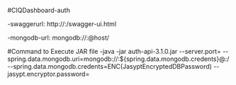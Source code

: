 #CIQDashboard-auth

-swaggerurl: http://<serverName>:<serverPort>/swagger-ui.html

-mongodb-url: mongodb://<username>:<password>@host/<databasename>
  
#Command to Execute JAR file 
-java -jar auth-api-3.1.0.jar --server.port=<serverPort> --spring.data.mongodb.uri=mongodb://<DBUsername>:${spring.data.mongodb.credents}@<servername>:<DBPort>/<DBName> --spring.data.mongodb.credents=ENC(JasyptEncryptedDBPassword) --jasypt.encryptor.password=<Base64EncodeKey> 

